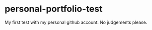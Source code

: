 personal-portfolio-test
=======================
My first test with my personal github account.  No judgements please. 

